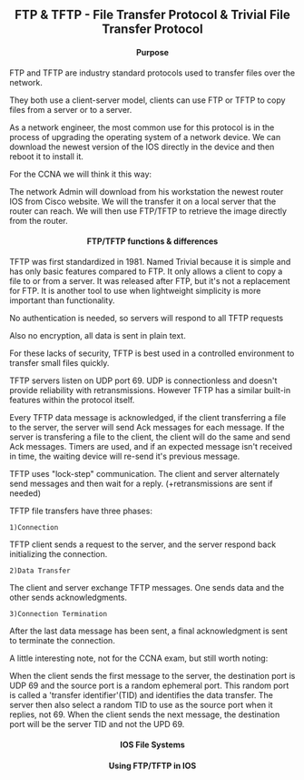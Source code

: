 <h2 align="center">FTP & TFTP - File Transfer Protocol & Trivial File Transfer Protocol</h2>


<h4 align="center">Purpose</h4>

FTP and TFTP are industry standard protocols used to transfer files over the network.

They both use a client-server model, clients can use FTP or TFTP to copy files
from a server or to a server.

As a network engineer, the most common use for this protocol is in the process
of upgrading the operating system of a network device. We can download the newest
version of the IOS directly in the device and then reboot it to install it.

For the CCNA we will think it this way:

The network Admin will download from his workstation the newest router IOS from
Cisco website. We will the transfer it on a local server that the router can reach.
We will then use FTP/TFTP to retrieve the image directly from the router.



<h4 align="center">FTP/TFTP functions & differences</h4>

TFTP was first standardized in 1981. Named Trivial because it is simple and has
only basic features compared to FTP. It only allows a client to copy a file to
or from a server.
It was released after FTP, but it's not a replacement for FTP. It is another tool
to use when lightweight simplicity is more important than functionality.

No authentication is needed, so servers will respond to all TFTP requests

Also no encryption, all data is sent in plain text.

For these lacks of security, TFTP is best used in a controlled environment to
transfer small files quickly.

TFTP servers listen on UDP port 69. UDP is connectionless and doesn't provide
reliability with retransmissions. However TFTP has a similar built-in features
within the protocol itself.

Every TFTP data message is acknowledged, if the client transferring a file to
the server, the server will send Ack messages for each message.
If the server is transfering a file to the client, the client will do the same
and send Ack messages.
Timers are used, and if an expected message isn't received in time, the waiting
device will re-send it's previous message.

TFTP uses "lock-step" communication. The client and server alternately send
messages and then wait for a reply. (+retransmissions are sent if needed)

TFTP file transfers have three phases:

    1)Connection

TFTP client sends a request to the server, and the server respond back initializing
the connection.

    2)Data Transfer

The client and server exchange TFTP messages. One sends data and the other sends
acknowledgments.

    3)Connection Termination

After the last data message has been sent, a final acknowledgment is sent to
terminate the connection.

A little interesting note, not for the CCNA exam, but still worth noting:

When the client sends the first message to the server, the destination port is
UDP 69 and the source port is a random ephemeral port.
This random port is called a 'transfer identifier'(TID) and identifies the data transfer.
The server then also select a random TID to use as the source port when it replies, not 69.
When the client sends the next message, the destination port will be the server TID
and not the UPD 69.

<h4 align="center">IOS File Systems</h4>

<h4 align="center">Using FTP/TFTP in IOS</h4>

